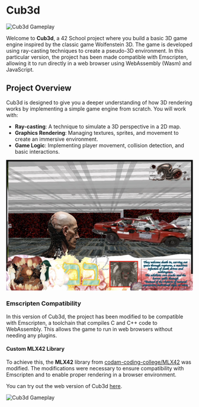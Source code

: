 # Cub3d
![Cub3d Gameplay](image1.png)

Welcome to **Cub3d**, a 42 School project where you build a basic 3D game engine inspired by the classic game Wolfenstein 3D. The game is developed using ray-casting techniques to create a pseudo-3D environment. In this particular version, the project has been made compatible with Emscripten, allowing it to run directly in a web browser using WebAssembly (Wasm) and JavaScript.

## Project Overview

Cub3d is designed to give you a deeper understanding of how 3D rendering works by implementing a simple game engine from scratch. You will work with:

- **Ray-casting**: A technique to simulate a 3D perspective in a 2D map.
- **Graphics Rendering**: Managing textures, sprites, and movement to create an immersive environment.
- **Game Logic**: Implementing player movement, collision detection, and basic interactions.

![Cub3d Gameplay](image2.png)

### Emscripten Compatibility

In this version of Cub3d, the project has been modified to be compatible with Emscripten, a toolchain that compiles C and C++ code to WebAssembly. This allows the game to run in web browsers without needing any plugins.

#### Custom MLX42 Library

To achieve this, the **MLX42** library from [codam-coding-college/MLX42](https://github.com/codam-coding-college/MLX42) was modified. The modifications were necessary to ensure compatibility with Emscripten and to enable proper rendering in a browser environment.

You can try out the web version of Cub3d [here](https://pepelevi.github.io/Cub3d_webasm/).

![Cub3d Gameplay](image3.png)



